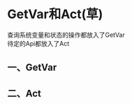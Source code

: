 GetVar和Act(草)
========  
查询系统变量和状态的操作都放入了GetVar  
待定的Api都放入了Act  

## 一、GetVar  
  
## 二、Act  
  
  
